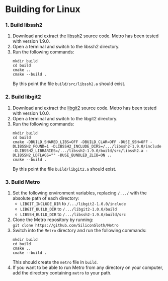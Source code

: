# Building for Linux
 
### 1. Build libssh2
1. Download and extract the [libssh2](https://www.libssh2.org/) source code. Metro has been tested with version 1.9.0.
2. Open a terminal and switch to the libssh2 directory.
3. Run the following commands:
   ```shell
   mkdir build
   cd build
   cmake ..
   cmake --build .
   ```
   By this point the file `build/src/libssh2.a` should exist.
   
### 2. Build libgit2
1. Download and extract the [libgit2](https://libgit2.org/) source code. Metro has been tested with version 1.0.0.
3. Open a terminal and switch to the libgit2 directory.
4. Run the following commands:
   ```shell
   mkdir build
   cd build
   cmake -DBUILD_SHARED_LIBS=OFF -DBUILD_CLAR=OFF -DUSE_SSH=OFF -DLIBSSH2_FOUND=1 -DLIBSSH2_INCLUDE_DIRS=/.../libssh2-1.9.0/include -DLIBSSH2_LIBRARIES=/.../libssh2-1.9.0/build/src/libssh2.a -DLIBSSH2_LDFLAGS="" -DUSE_BUNDLED_ZLIB=ON ..
   cmake --build .
   ```
   By this point the file `build/libgit2.a` should exist.
   
### 3. Build Metro
1. Set the following environment variables, replacing `/.../` with the absolute path of each directory:
   * `LIBGIT_INCLUDE_DIR` to `/.../libgit2-1.0.0/include`
   * `LIBGIT_BUILD_DIR` to `/.../libgit2-1.0.0/build`
   * `LIBSSH_BUILD_DIR` to `/.../libssh2-1.9.0/build/src`
2. Clone the Metro repository by running: \
   `git clone https://github.com/SiliconSloth/Metro`
3. Switch into the `Metro` directory and run the following commands:
   ```shell
   mkdir build
   cd build
   cmake ..
   cmake --build .
   ```
   This should create the `metro` file in `build`.
4. If you want to be able to run Metro from any directory on your computer,
   add the directory containing `metro` to your path.